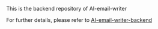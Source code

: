 <p>This is the backend repository of AI-email-writer</p>
<p>For further details, please refer to <a href="https://github.com/Masahiro-jobson/AI-email-writer-frontend.git">AI-email-writer-backend</a></p>
